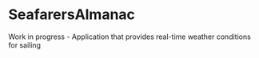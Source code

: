 # SeafarersAlmanac
Work in progress - Application that provides real-time weather conditions for sailing
